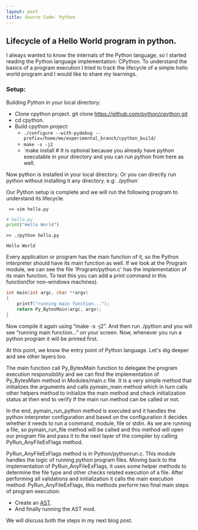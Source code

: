 ```yaml
---
layout: post
title: Source Code- Python
---
```


Lifecycle of a Hello World program in python.
-------------

I always wanted to know the internals of the Python language, so I started reading the Python language implementation: CPython. To understand the basics of a program execution I tried to track the lifecycle of a simple hello world program and I would like to share my learnings.

### Setup:
Building Python in your local directory:
- Clone cpython project.  git clone https://github.com/python/cpython.git
- cd cpython.
- Build cpython project:
    - `./configure --with-pydebug --prefix=/home/me/experimental_branch/cpython_build/`
    - `make -s -j2`
    - `make install  # It is optional because you already have python executable in your directory and you can run python from here as well.
    
Now python is installed in your local directory. Or you can directly run python without installing it any directory. e.g: ./python`

Our Python setup is complete and we will run the following program to understand its lifecycle.

` >> vim hello.py`
```python
# hello.py
print("Hello World")
```
 `>> ./python hello.py`

`Hello World`


Every application or program has the main function of it, so the Python interpreter should have its main function as well. If we look at the Program module, we can see the file 'Program/python.c' has the implementation of its main function. To test this you can add a print command in this function(for non-windows machines).

```c
int main(int argc, char **argv)
{
    printf("running main function...");
    return Py_BytesMain(argc, argv);
}

```

Now compile it again using “make -s -j2”. And then run ./python and you will see “running main function…” on your screen. Now, whenever you run a python program it will be printed first.

At this point, we know the entry point of Python language. Let's dig deeper and see other layers too.

The main function call Py_BytesMain function to delegate the program execution responsibility and we can find the implementation of Py_BytesMain method in Modules/main.c file. It is a very simple method that initializes the arguments and calls pymain_main method which in turn calls other helpers method to initialize the main method and check initialization status at then end to verify if the main run method can be called or not.

In the end, pymain_run_python method is executed and it handles the python interpreter configuration and based on the configuration it decides whether it needs to run a command, module, file or stdin. As we are running a file, so pymain_run_file  method will be called and this method will open our program file and pass it to the next layer of the compiler by calling PyRun_AnyFileExFlags method.

PyRun_AnyFileExFlags method is in Python/pythonrun.c. This module handles the logic of running python program files. Moving back to the implementation of PyRun_AnyFileExFlags, it uses some helper methods to determine the file type and other checks related execution of a file. After performing all validations and initialization it calls the main execution method: PyRun_AnyFileExFlags, this methods perform two final main steps of program execution:
- Create an [AST](https://en.wikipedia.org/wiki/Abstract_syntax_tree "AST").
- And finally running the AST mod.

We will discuss both the steps in my next blog post.




